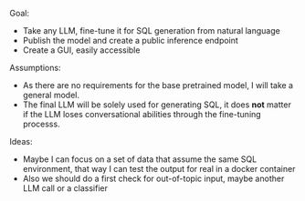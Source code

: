 
Goal: 
- Take any LLM, fine-tune it for SQL generation from natural language
- Publish the model and create a public inference endpoint
- Create a GUI, easily accessible

Assumptions: 
- As there are no requirements for the base pretrained model, I will take a general model. 
- The final LLM will be solely used for generating SQL, it does **not** matter if the LLM loses conversational abilities through the fine-tuning processs. 

Ideas: 
- Maybe I can focus on a set of data that assume the same SQL environment, that way I can test the output for real in a docker container 
- Also we should do a first check for out-of-topic input, maybe another LLM call or a classifier